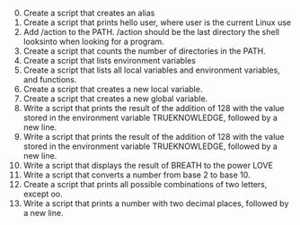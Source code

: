 0. Create a script that creates an alias
1. Create a script that prints hello user, where user is the current Linux use
2. Add /action to the PATH. /action should be the last directory the shell looksinto when looking for a program.
3. Create a script that counts the number of directories in the PATH.
4. Create a script that lists environment variables
5. Create a script that lists all local variables and environment variables, and functions.
6. Create a script that creates a new local variable.
7. Create a script that creates a new global variable.
8. Write a script that prints the result of the addition of 128 with the value stored in the environment variable TRUEKNOWLEDGE, followed by a new line.
9. Write a script that prints the result of the addition of 128 with the value stored in the environment variable TRUEKNOWLEDGE, followed by a new line.
10. Write a script that displays the result of BREATH to the power LOVE
11. Write a script that converts a number from base 2 to base 10.
12. Create a script that prints all possible combinations of two letters, except oo.
13. Write a script that prints a number with two decimal places, followed by a new line.
